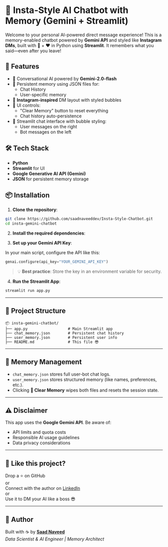 # 💬 Insta-Style AI Chatbot with Memory (Gemini + Streamlit)

Welcome to your personal AI-powered direct message experience! This is a memory-enabled chatbot powered by **Gemini API** and styled like **Instagram DMs**, built with 🧠 + ❤️ in Python using **Streamlit**. It remembers what you said—even after you leave!

## 🚀 Features

- 🤖 Conversational AI powered by **Gemini-2.0-flash**
- 🧠 Persistent memory using JSON files for:
  - Chat History
  - User-specific memory
- 🎨 **Instagram-inspired** DM layout with styled bubbles
- 🔘 UI controls:
  - "Clear Memory" button to reset everything
  - Chat history auto-persistence
- 💬 Streamlit chat interface with bubble styling:
  - User messages on the right
  - Bot messages on the left

## 🛠️ Tech Stack

- **Python**
- **Streamlit** for UI
- **Google Generative AI API (Gemini)**
- **JSON** for persistent memory storage


## 📦 Installation

1. **Clone the repository**:

```bash
git clone https://github.com/saadnaveeddev/Insta-Style-Chatbot.git
cd insta-gemini-chatbot
```

2. **Install the required dependencies**:

3. **Set up your Gemini API Key**:

In your main script, configure the API like this:

```python
genai.configure(api_key="YOUR_GEMINI_API_KEY")
```

> 💡 **Best practice**: Store the key in an environment variable for security.

4. **Run the Streamlit App**:

```bash
streamlit run app.py
```

---

## 📁 Project Structure

```
📦 insta-gemini-chatbot/
├── app.py                  # Main Streamlit app
├── chat_memory.json        # Persistent chat history
├── user_memory.json        # Persistent user info 
├── README.md               # This file 😎
```

---

## 🧹 Memory Management

- `chat_memory.json` stores full user-bot chat logs.
- `user_memory.json` stores structured memory (like names, preferences, etc.).
- Clicking **🧹 Clear Memory** wipes both files and resets the session state.

---

## ⚠️ Disclaimer

This app uses the **Google Gemini API**. Be aware of:

- API limits and quota costs
- Responsible AI usage guidelines
- Data privacy considerations

---

## 📸 Like this project?

Drop a ⭐ on GitHub  
or  
Connect with the author on [LinkedIn](https://www.linkedin.com/in/saadnaveed753/)  
or  
Use it to DM your AI like a boss 😎

---

## 🧠 Author

Built with ☕ by **[Saad Naveed](https://github.com/saadnaveeddev)**  
_Data Scientist & AI Engineer | Memory Architect_
